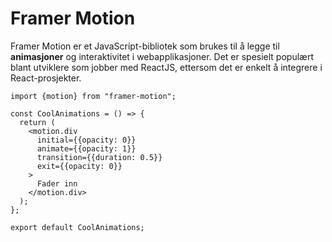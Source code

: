 # Framer Motion

Framer Motion er et JavaScript-bibliotek som brukes til å legge til **animasjoner** og interaktivitet i webapplikasjoner. Det er spesielt populært blant utviklere som jobber med ReactJS, ettersom det er enkelt å integrere i React-prosjekter.

```tsx
import {motion} from "framer-motion";

const CoolAnimations = () => {
  return (
    <motion.div
      initial={{opacity: 0}}
      animate={{opacity: 1}}
      transition={{duration: 0.5}}
      exit={{opacity: 0}}
    >
      Fader inn
    </motion.div>
  );
};

export default CoolAnimations;
```
